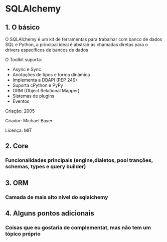 # SQLAlchemy

## 1. O básico

O SQLAlchemy é um kit de ferramentas para trabalhar com banco de dados SQL e Python, a principal ideai é abstrair as chamadas diretas para o drivers específicos de bancos de dados

O Toolkit suporta:

* Async e Sync
* Anotações de tipos e forma dinâmica
* Implementa a DBAPI (PEP 249)
* Suporta cPython e PyPy
* ORM (Object Relational Mapper)
* Sistemas de plugins
* Eventos

Criação: 2005

Criador: Michael Bayer

Licença: MIT

## 2. Core

### Funcionalidades principais (engine,dialetos, pool tranções, schemas, types e query builder)

## 3. ORM

### Camada de mais alto nível do sqlalchemy

## 4. Alguns pontos adicionais

### Coisas que eu gostaria de complementat, mas não tem um tópico próprio
